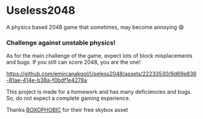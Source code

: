 # Useless2048
A physics based 2048 game that sometimes, may become annoying 😄

### Challenge against unstable physics!
As for the main challenge of the game, expect lots of block misplacements and bugs. If you still can score 2048, you are the one!

https://github.com/emircanakgol/Useless2048/assets/22233530/9d69e836-81ae-414e-b38a-f0bdf1e4278a

This project is made for a homework and has many deficiencies and bugs. So, do not expect a complete gaming experience.

Thanks [BOXOPHOBIC](https://boxophobic.com) for their free skybox asset
